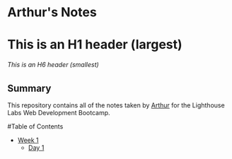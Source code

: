 # Arthur's Notes
# This is an H1 header (largest)
###### This is an H6 header (smallest)

## Summary

This repository contains all of the notes taken by [Arthur](https://github.com/uva0311) for the Lighthouse Labs Web Development Bootcamp.

#Table of Contents
* [Week 1](/Week_1)
  * [Day 1](/Week_1/Day_1)
